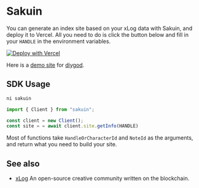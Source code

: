 # Sakuin

You can generate an index site based on your xLog data with Sakuin, and deploy it to Vercel.
All you need to do is click the button below and fill in your `HANDLE` in the environment variables.

[![Deploy with Vercel](https://vercel.com/button)](https://vercel.com/new/clone?repository-url=https%3A%2F%2Fgithub.com%2Fhyoban%2Fsakuin&env=HANDLE)

Here is a [demo site](https://sakuin-diygod.vercel.app) for [diygod](https://diygod.cc).

## SDK Usage

```sh
ni sakuin
```

```js
import { Client } from "sakuin";

const client = new Client();
const site = = await client.site.getInfo(HANDLE)
```

Most of functions take `HandleOrCharacterId` and `NoteId` as the arguments, and return what you need to build your site.

## See also

- [xLog](https://xlog.app) An open-source creative community written on the blockchain.
